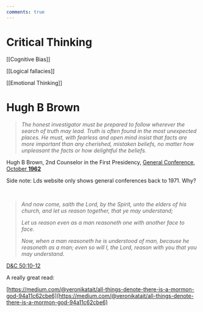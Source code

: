 ```yaml
---
comments: true
---
```

# Critical Thinking

[[Cognitive Bias]]

[[Logical fallacies]]

[[Emotional Thinking]]

# Hugh B Brown

> *The honest investigator must be prepared to follow wherever the search of truth may lead. Truth is often found in the most unexpected places. He must, with fearless and open mind insist that facts are more important than any cherished, mistaken beliefs, no matter how unpleasant the facts or how delightful the beliefs.*

Hugh B Brown, 2nd Counselor in the First Presidency, [General Conference, October **1962**](https://archive.org/details/conferencereport1962sa/page/n43/mode/2up)

Side note: Lds website only shows general conferences back to 1971. Why?

&nbsp;

>*And now come, saith the Lord, by the Spirit, unto the elders of his church, and let us reason together, that ye may understand;*
>
>*Let us reason even as a man reasoneth one with another face to face.*
>
>*Now, when a man reasoneth he is understood of man, because he reasoneth as a man; even so will I, the Lord, reason with you that you may understand.*

  [D&C 50:10-12](https://www.churchofjesuschrist.org/study/scriptures/dc-testament/dc/50?lang=eng&id=p10-p12#p10)



A really great read:

[https://medium.com/@veronikatait/all-things-denote-there-is-a-mormon-god-94a11c62cbe6](https://medium.com/@veronikatait/all-things-denote-there-is-a-mormon-god-94a11c62cbe6)